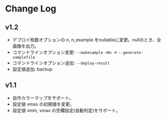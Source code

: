# Change Log

## v1.2

- デプロイ枚数オプションの n, n_example をnullableに変更。nullのとき、全画像を出力。
- コマンドラインオプション変更: `--makesample <N>` -> `--generate-samplefile`
- コマンドラインオプション追加: `--deploy-result`
- 設定値追加: backup

## v1.1

- 自作カラーマップをサポート。
- 設定値 vmax の初期値を変更。
- 設定値 vmin, vmax の空欄設定(自動判定)をサポート。
